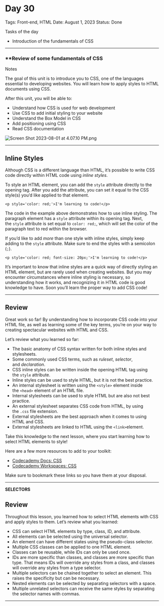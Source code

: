 # Day 30

Tags: Front-end, HTML
Date: August 1, 2023
Status: Done

Tasks of the day

- Introduction of the fundamentals of CSS

---

### **Review of some fundamentals of CSS

Notes

The goal of this unit is to introduce you to CSS, one of the languages essential to developing websites. You will learn how to apply styles to HTML documents using CSS.

After this unit, you will be able to:

- Understand how CSS is used for web development
- Use CSS to add initial styling to your website
- Understand the Box Model in CSS
- Add positioning using CSS
- Read CSS documentation

![Screen Shot 2023-08-01 at 4.07.10 PM.png](Day%2030%20dcb67446985d4a9bbc04a1279b525a24/Screen_Shot_2023-08-01_at_4.07.10_PM.png)

---

## **Inline Styles**

Although CSS is a different language than HTML, it’s possible to write CSS code directly within HTML code using *inline styles*.

To style an HTML element, you can add the `style` attribute directly to the opening tag. After you add the attribute, you can set it equal to the CSS style(s) you’d like applied to that element.

```
<p style='color: red;'>I'm learning to code!</p>

```

The code in the example above demonstrates how to use inline styling. The paragraph element has a `style` attribute within its opening tag. Next, the `style` attribute is set equal to `color: red;`, which will set the color of the paragraph text to red within the browser.

If you’d like to add *more* than one style with inline styles, simply keep adding to the `style` attribute. Make sure to end the styles with a semicolon (`;`).

```
<p style='color: red; font-size: 20px;'>I'm learning to code!</p>

```

It’s important to know that inline styles are a quick way of directly styling an HTML element, but are rarely used when creating websites. But you may encounter circumstances where inline styling is necessary, so understanding how it works, and recognizing it in HTML code is good knowledge to have. Soon you’ll learn the proper way to add CSS code!

---

## **Review**

Great work so far! By understanding how to incorporate CSS code into your HTML file, as well as learning some of the key terms, you’re on your way to creating spectacular websites with HTML and CSS.

Let’s review what you learned so far:

- The basic anatomy of CSS syntax written for both inline styles and stylesheets.
- Some commonly used CSS terms, such as *ruleset*, *selector*, and *declaration*.
- CSS inline styles can be written inside the opening HTML tag using the `style` attribute.
- Inline styles can be used to style HTML, but it is not the best practice.
- An internal stylesheet is written using the `<style>` element inside the `<head>` element of an HTML file.
- Internal stylesheets can be used to style HTML but are also not best practice.
- An external stylesheet separates CSS code from HTML, by using the `.css` file extension.
- External stylesheets are the best approach when it comes to using HTML and CSS.
- External stylesheets are linked to HTML using the `<link>`element.

Take this knowledge to the next lesson, where you start learning how to select HTML elements to style!

Here are a few more resources to add to your toolkit:

- [Codecademy Docs: CSS](https://www.codecademy.com/resources/docs/css)
- [Codecademy Workspaces: CSS](https://www.codecademy.com/workspaces/new)

Make sure to bookmark these links so you have them at your disposal.

---

**SELECTORS**

## **Review**

Throughout this lesson, you learned how to select HTML elements with CSS and apply styles to them. Let’s review what you learned:

- CSS can select HTML elements by type, class, ID, and attribute.
- All elements can be selected using the universal selector.
- An element can have different states using the pseudo-class selector.
- Multiple CSS classes can be applied to one HTML element.
- Classes can be reusable, while IDs can only be used once.
- IDs are more specific than classes, and classes are more specific than type. That means IDs will override any styles from a class, and classes will override any styles from a type selector.
- Multiple selectors can be chained together to select an element. This raises the specificity but can be necessary.
- Nested elements can be selected by separating selectors with a space.
- Multiple unrelated selectors can receive the same styles by separating the selector names with commas.

---